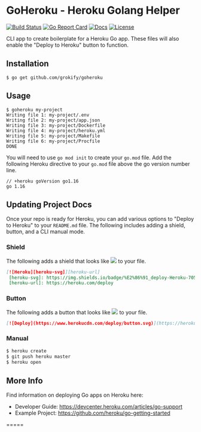# GoHeroku - Heroku Golang Helper

[![Build Status][build-status-svg]][build-status-url]
[![Go Report Card][goreport-svg]][goreport-url]
[![Docs][docs-godoc-svg]][docs-godoc-url]
[![License][license-svg]][license-url]

 [build-status-svg]: https://github.com/grokify/goheroku/workflows/build/badge.svg
 [build-status-url]: https://github.com/grokify/goheroku/actions
 [goreport-svg]: https://goreportcard.com/badge/github.com/grokify/goheroku
 [goreport-url]: https://goreportcard.com/report/github.com/grokify/goheroku
 [docs-godoc-svg]: https://img.shields.io/badge/docs-godoc-blue.svg
 [docs-godoc-url]: https://godoc.org/github.com/grokify/goheroku
 [license-svg]: https://img.shields.io/badge/license-MIT-blue.svg
 [license-url]: https://github.com/grokify/goheroku/blob/master/LICENSE

CLI app to create boilerplate for a Heroku Go app. These files will also enable the "Deploy to Heroku" button to function.

## Installation

```
$ go get github.com/grokify/goheroku
```

## Usage

```
$ goheroku my-project
Writing file 1: my-project/.env
Writing file 2: my-project/app.json
Writing file 3: my-project/Dockerfile
Writing file 4: my-project/heroku.yml
Writing file 5: my-project/Makefile
Writing file 6: my-project/Procfile
DONE
```

You will need to use `go mod init` to create your `go.mod` file. Add the following Heroku directive to your `go.mod` file above the go version number line.

```
// +heroku goVersion go1.16
go 1.16
```

## Updating Project Docs

Once your repo is ready for Heroku, you can add various options to "Deploy to Heroku" to your `README.md` file. The following includes adding a shield, button, and a CLI manual mode.

### Shield

The following adds a shield that looks like ![](https://img.shields.io/badge/%E2%86%91_deploy-Heroku-7056bf.svg?style=flat) to your file.

```markdown
[![Heroku][heroku-svg]][heroku-url]
 [heroku-svg]: https://img.shields.io/badge/%E2%86%91_deploy-Heroku-7056bf.svg?style=flat
 [heroku-url]: https://heroku.com/deploy
```

### Button

The following adds a button that looks like ![](https://www.herokucdn.com/deploy/button.svg) to your file.

```markdown
[![Deploy](https://www.herokucdn.com/deploy/button.svg)](https://heroku.com/deploy)
```

### Manual

```sh
$ heroku create
$ git push heroku master
$ heroku open
```

## More Info

Find information on deploying Go apps on Heroku here:

* Developer Guide: https://devcenter.heroku.com/articles/go-support
* Example Project: https://github.com/heroku/go-getting-started



=====


